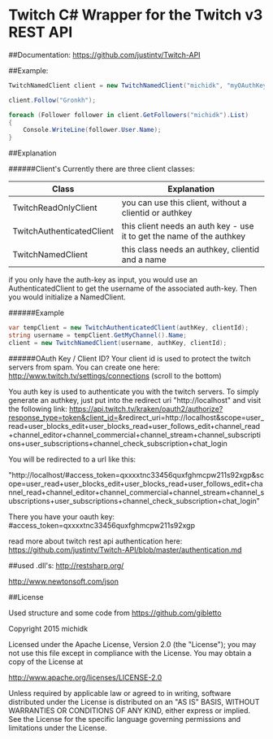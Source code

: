 # Twitch C# Wrapper for the Twitch v3 REST API


##Documentation: 
https://github.com/justintv/Twitch-API




##Example:
```c#
TwitchNamedClient client = new TwitchNamedClient("michidk", "myOAuthKey", "myClientId");

client.Follow("Gronkh");

foreach (Follower follower in client.GetFollowers("michidk").List)
{
    Console.WriteLine(follower.User.Name);
}
```




##Explanation


######Client's
Currently there are three client classes:

| Class                          | Explanation                                                           |
| ------------------------------ | --------------------------------------------------------------------- |
| TwitchReadOnlyClient           | you can use this client, without a clientid or authkey                |
| TwitchAuthenticatedClient      | this client needs an auth key - use it to get the name of the authkey |
| TwitchNamedClient              | this class needs an authkey, clientid and a name                      |

if you only have the auth-key as input, you would use an AuthenticatedClient to get the username of the associated auth-key. Then you would initialize a NamedClient.


######Example
```c#
var tempClient = new TwitchAuthenticatedClient(authKey, clientId);
string username = tempClient.GetMyChannel().Name;
client = new TwitchNamedClient(username, authKey, clientId);
```

######OAuth Key / Client ID?
Your client id is used to protect the twitch servers from spam. You can create one here:
http://www.twitch.tv/settings/connections (scroll to the bottom)

You auth key is used to authenticate you with the twitch servers. To simply generate an authkey, just put into the redirect uri "http://localhost" and visit the following link:
https://api.twitch.tv/kraken/oauth2/authorize?response_type=token&client_id=<INSERT YOUR CLIENT ID HERE>&redirect_uri=http://localhost&scope=user_read+user_blocks_edit+user_blocks_read+user_follows_edit+channel_read+channel_editor+channel_commercial+channel_stream+channel_subscriptions+user_subscriptions+channel_check_subscription+chat_login

You will be redirected to a url like this:

"http://localhost/#access_token=qxxxxtnc33456quxfghmcpw211s92xgp&scope=user_read+user_blocks_edit+user_blocks_read+user_follows_edit+channel_read+channel_editor+channel_commercial+channel_stream+channel_subscriptions+user_subscriptions+channel_check_subscription+chat_login"

There you have your oauth key: #access_token=qxxxxtnc33456quxfghmcpw211s92xgp

read more about twitch rest api authentication here:
https://github.com/justintv/Twitch-API/blob/master/authentication.md


##used .dll's:
http://restsharp.org/

http://www.newtonsoft.com/json




##License


Used structure and some code from https://github.com/gibletto



Copyright 2015 michidk

Licensed under the Apache License, Version 2.0 (the "License");
you may not use this file except in compliance with the License.
You may obtain a copy of the License at

   http://www.apache.org/licenses/LICENSE-2.0

Unless required by applicable law or agreed to in writing, software
distributed under the License is distributed on an "AS IS" BASIS,
WITHOUT WARRANTIES OR CONDITIONS OF ANY KIND, either express or implied.
See the License for the specific language governing permissions and
limitations under the License.
